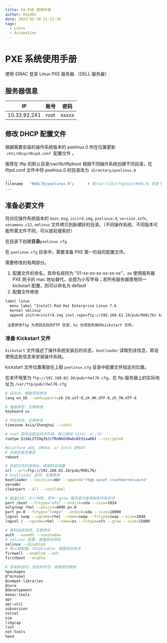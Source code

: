 ```yaml
---
title: 54.PXE 使用手册
author: Rayd62
date: 2023-05-30 11:12:39
tags:
  - Linux
  - Automation
---
```


# PXE 系统使用手册

使用 iDRAC 登录 Linux PXE 服务器.（DELL 服务器）

## 服务器信息

| IP           | 账号 | 密码  |
| ------------ | ---- | ----- |
| 10.32.92.241 | root | xxxxx |

## 修改 DHCP 配置文件

根据需要安装的操作系统版本的 pxelinux.0 所在位置更新  `/etc/dhcp/dhcpd.conf`  配置文件 。

推荐在 tftp 的默认目录/var/lib/tftpboot 根据不同操作系统创建不同目录。在 tftpd.conf 文件中将 pxelinux.0 的目录改为  `directory/pxelinux.0`

```bash
...
filename   "RHEL76/pxelinux.0";      # 即/var/lib/tftpboot/RHEL76 目录下的pxelinux.0 文件位置
...
```

## 准备必要文件

将对应操作系统版本的 `boot.msg`, `initrd.img`, `pxelinux.0`, `version.info`, `vesamenu.c32`, `vmlinuz` 文件拷贝到新建好的目录。（不同操作系统、不同版本可能所需文件不同，可以提前搜索好）

在目录下创建**目录**`pxelinux.cfg`

在 `pxelinux.cfg` 目录中，需要准备 PXE 第一阶段的配置文件。

需要修改的有两部分。

1. 配置文件的命名，其命名规则为 "01-xx-xx-xx-xx-xx-xx"，xx 使用服务器 PXE 网卡的 mac 地址替代，全部为小写字母；若所有服务器使用同一 kickstart 配置，则可以命名为 default
2. 配置文件修改

```bash
label linux
  menu label ^Install Red Hat Enterprise Linux 7.6
  kernel vmlinuz
  append initrd=initrd.img inst.repo=ftp://192.168.62.10/pub/RHEL76/ ks=ftp://192.168.62.10/pub/rhel76.cfg  quiet
```

```
 注意修改ftp 为项目实际的FTP 目录，ks 为项目所用的kickstart 文件。
```

### 准备 Kickstart 文件

`kickstart` 文件描述了操作系统安装后的状态，`bootloader` 读取到该信息，即会使用这些信息来安装操作系统。

kickstart 文件位置需放在上稳 `pxelinux.cfg` 目录中配置文件指定的位置。

在本环境里为 `ftp://192.168.62.10/pub/rhel76.cfg`，在 ftp 服务器上的实际地址为 `/var/ftp/pub/rhel76.cfg`

```bash
# 语言包，根据项目修改
lang en_US --addsupport=zh_CN.utf-8,zh_HK.UTF-8,zh_TW.UTF-8

# 键盘类型，无需修改
keyboard us

# 时区信息，无需修改
timezone Asia/Shanghai --isUtc

# root 密码加密后的字符串，默认密码'1234/.,m';lk'
rootpw $1$8L2f59q3$JcTRnNGGVBwbu8I91xwKN1 --iscrypted

#platform x86, AMD64, or Intel EM64T
# 安装后是否重启
reboot

# 安装文件的源地址，根据项目调整
url --url=ftp://192.168.62.10/pub/RHEL76/
# bootloader 选项，无需修改
bootloader --location=mbr --append="rhgb quiet crashkernel=auto"
zerombr
clearpart --all --initlabel

# 磁盘分区，大小为MB，其中--grow 属性意为使用剩余所有空间
part /boot --fstype="xfs" --ondisk=sda --size=1024
volgroup rhel --pesize=4096 pv.0
part pv.0 --fstype="lvmpv" --ondisk=sda --size=18000
logvol swap --vgname=rhel --name=swap --fstype=swap --size=2048
logvol / --vgname=rhel --name=os --fstype=xfs --grow --size=15000

# 密码加密选项，无需修改
auth --usemd5 --useshadow
# selinux 配置，根据项目修改
selinux --disabled
# 防火墙配置，可以disable，根据项目修改
firewall --enabled --ssh
firstboot --enable

# 安装系统时，安装软件包，根据项目修改
%packages
@^minimal
@compat-libraries
@core
@development
kexec-tools
apr
apr-util
subversion
telnet
vim
libpcap
lsof
net-tools
%end
```
